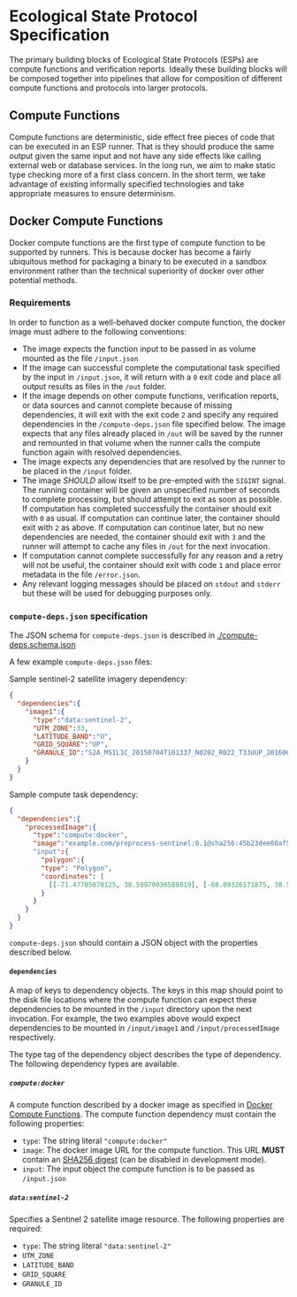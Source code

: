 # Ecological State Protocol Specification

The primary building blocks of Ecological State Protocols (ESPs) are compute functions and verification reports. Ideally these building blocks will be composed together into pipelines that allow for composition of different compute functions and protocols into larger protocols.

## Compute Functions

Compute functions are deterministic, side effect free pieces of code that can be executed in an ESP runner. That is they should produce the same output given the same input and not have any side effects like calling external web or database services. In the long run, we aim to make static type checking more of a first class concern. In the short term, we take advantage of existing informally specified technologies and take appropriate measures to ensure determinism. 

## Docker Compute Functions

Docker compute functions are the first type of compute function to be supported by runners. This is because docker has become a fairly ubiquitous method for packaging a binary to be executed in a sandbox environment rather than the technical superiority of docker over other potential methods.

### Requirements

In order to function as a well-behaved docker compute function, the docker image must adhere to the following conventions:

* The image expects the function input to be passed in as volume mounted as the file `/input.json`
* If the image can successful complete the computational task specified by the input in `/input.json`, it will return with a `0` exit code and place all output results as files in the `/out` folder.
* If the image depends on other compute functions, verification reports, or data sources and cannot complete because of missing dependencies, it will exit with the exit code `2` and specify any required dependencies in the `/compute-deps.json` file specified below. The image expects that any files already placed in `/out` will be saved by the runner and remounted in that volume when the runner calls the compute function again with resolved dependencies.
* The image expects any dependencies that are resolved by the runner to be placed in the `/input` folder.
* The image *SHOULD* allow itself to be pre-empted with the `SIGINT` signal. The running container will be given an unspecified number of seconds to complete processing, but should attempt to exit as soon as possible. If computation has completed successfully the container should exit with `0` as usual. If computation can continue later, the container should exit with `2` as above. If computation can continue later, but no new dependencies are needed, the container should exit with `3` and the runner will attempt to cache any files in `/out` for the next invocation.
* If computation cannot complete successfully for any reason and a retry will not be useful, the container should exit with code `1` and place error metadata in the file `/error.json`.
* Any relevant logging messages should be placed on `stdout` and `stderr` but these will be used for debugging purposes only.

### `compute-deps.json` specification

The JSON schema for `compute-deps.json` is described in [./compute-deps.schema.json](./compute-deps.schema.json)

A few example `compute-deps.json` files:

Sample sentinel-2 satellite imagery dependency:

```json
{
  "dependencies":{
    "image1":{
      "type":"data:sentinel-2",
      "UTM_ZONE":33,
      "LATITUDE_BAND":"U",
      "GRID_SQUARE":"UP",
      "GRANULE_ID":"S2A_MSIL1C_20150704T101337_N0202_R022_T33UUP_20160606T205155.SAFE"
    }
  }
}
```

Sample compute task dependency:

```json
{
  "dependencies":{
    "processedImage":{
      "type":"compute:docker",
      "image":"example.com/preprocess-sentinel:0.1@sha256:45b23dee08af5e43a7fea6c4cf9c25ccf269ee113168c19722f87876677c5cb2"
      "input":{
        "polygon":{
        "type": "Polygon",
        "coordinates": [
          [[-71.47705078125, 38.59970036588819], [-68.09326171875, 38.59970036588819], [-68.09326171875, 40.54720023441049], [-71.47705078125, 40.54720023441049], [-71.47705078125, 38.59970036588819]]]
        }
      }
    }
  }
}
```

`compute-deps.json` should contain a JSON object with the properties described below.


#### `dependencies`

A map of keys to dependency objects. The keys in this map should point to the disk file locations where the compute function can expect these dependencies to be mounted in the `/input` directory upon the next invocation. For example, the two examples above would expect dependencies to be mounted in `/input/image1` and `/input/processedImage` respectively.

The type tag of the dependency object describes the type of dependency. The following dependency types are available.

##### `compute:docker`

A compute function described by a docker image as specified in [Docker Compute Functions](#docker-compute-functions). The compute function dependency must contain the following properties:

* `type`: The string literal `"compute:docker"`
* `image`: The docker image URL for the compute function. This URL **MUST** contain an [SHA256 digest](https://docs.docker.com/engine/reference/commandline/pull/#pull-an-image-by-digest-immutable-identifier) (can be disabled in development mode).
* `input`: The input object the compute function is to be passed as `/input.json`


##### `data:sentinel-2`

Specifies a Sentinel 2 satellite image resource. The following properties are required:

* `type`: The string literal `"data:sentinel-2"`
* `UTM_ZONE`
* `LATITUDE_BAND`
* `GRID_SQUARE`
* `GRANULE_ID`
